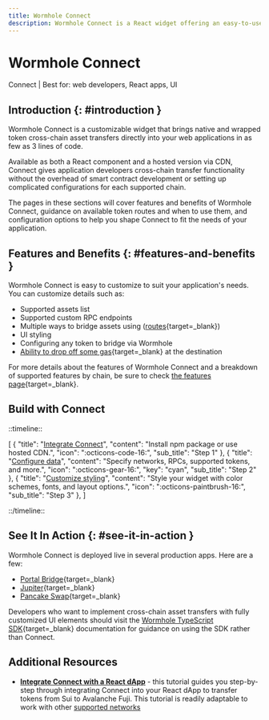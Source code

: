 ```yaml
---
title: Wormhole Connect
description: Wormhole Connect is a React widget offering an easy-to-use interface to facilitate cross-chain asset transfers via Wormhole directly in a web application.
---
```


# Wormhole Connect

<span class="badge product">Connect</span> | Best for: web developers, React apps, UI

## Introduction {: #introduction }

Wormhole Connect is a customizable widget that brings native and wrapped token cross-chain asset transfers directly into your web applications in as few as 3 lines of code.

Available as both a React component and a hosted version via CDN, Connect gives application developers cross-chain transfer functionality without the overhead of smart contract development or setting up complicated configurations for each supported chain.

The pages in these sections will cover features and benefits of Wormhole Connect, guidance on available token routes and when to use them, and configuration options to help you shape Connect to fit the needs of your application.

## Features and Benefits {: #features-and-benefits }

Wormhole Connect is easy to customize to suit your application's needs. You can customize details such as:

- Supported assets list
- Supported custom RPC endpoints
- Multiple ways to bridge assets using ([routes](/docs/build/applications/connect/routes/){target=\_blank})
- UI styling 
- Configuring any token to bridge via Wormhole
- [Ability to drop off some gas](/docs/build/applications/connect/features/){target=\_blank} at the destination

For more details about the features of Wormhole Connect and a breakdown of supported features by chain, be sure to check [the features page](/docs/build/applications/connect/features/){target=\_blank}.

## Build with Connect

::timeline::

[
    {
        "title": "[Integrate Connect](/docs/build/applications/connect/overview/#integrate-connect)",
        "content": "Install npm package or use hosted CDN.",
        "icon": ":octicons-code-16:",
        "sub_title": "Step 1"
    },
    {
        "title": "[Configure data](/docs/build/applications/connect/configuration/configure-data/)",
        "content": "Specify networks, RPCs, supported tokens, and more.",
        "icon": ":octicons-gear-16:",
        "key": "cyan",
        "sub_title": "Step 2"
    },
    {
        "title": "[Customize styling](/docs/build/applications/connect/configuration/configure-theme/)",
        "content": "Style your widget with color schemes, fonts, and layout options.",
        "icon": ":octicons-paintbrush-16:",
        "sub_title": "Step 3"
    },
]

::/timeline::

## See It In Action {: #see-it-in-action }

Wormhole Connect is deployed live in several production apps. Here are a few:

- [Portal Bridge](https://portalbridge.com/){target=\_blank}
- [Jupiter](https://jup.ag/onboard/cctp){target=\_blank}
- [Pancake Swap](https://bridge.pancakeswap.finance/wormhole){target=\_blank}

Developers who want to implement cross-chain asset transfers with fully customized UI elements should visit the [Wormhole TypeScript SDK](https://docs.wormhole.com/wormhole/reference/sdk-docs){target=\_blank} documentation for guidance on using the SDK rather than Connect.

## Additional Resources

- [**Integrate Connect with a React dApp**](/docs/tutorials/by-product/connect/react-dapp/) - this tutorial guides you step-by-step through integrating Connect into your React dApp to transfer tokens from Sui to Avalanche Fuji. This tutorial is readily adaptable to work with other [supported networks](/docs/build/start-building/supported-networks/) 